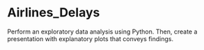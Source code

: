 # Airlines_Delays
Perform an exploratory data analysis using Python. Then, create a presentation with explanatory plots that conveys findings.
